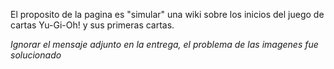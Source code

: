 El proposito de la pagina es "simular" una wiki sobre los inicios del juego de cartas Yu-Gi-Oh! y sus primeras cartas.

*Ignorar el mensaje adjunto en la entrega, el problema de las imagenes fue solucionado*
